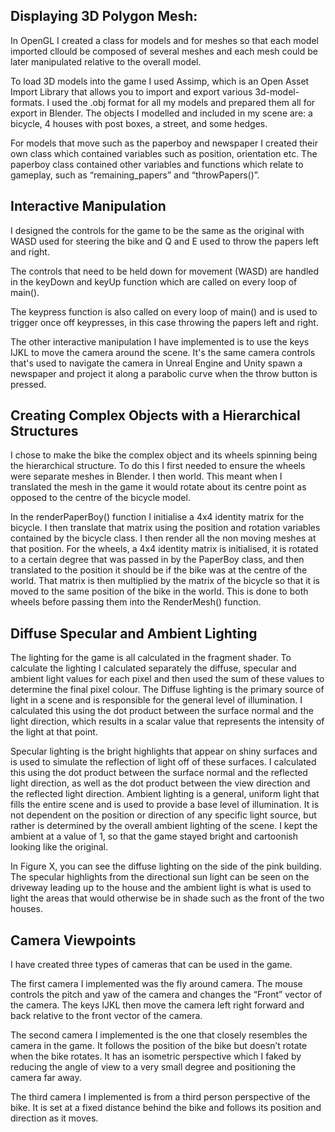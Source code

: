 ## Displaying 3D Polygon Mesh:

In OpenGL I created a class for models and for meshes so that each model imported cllould
be composed of several meshes and each mesh could be later manipulated relative to the
overall model.

To load 3D models into the game I used Assimp, which is an Open Asset Import Library that
allows you to import and export various 3d-model-formats. I used the .obj format for all my
models and prepared them all for export in Blender.
The objects I modelled and included in my scene are: a bicycle, 4 houses with post boxes, a
street, and some hedges.

For models that move such as the paperboy and newspaper I created their own class which
contained variables such as position, orientation etc.
The paperboy class contained other variables and functions which relate to gameplay, such
as “remaining_papers” and “throwPapers()”.

## Interactive Manipulation

I designed the controls for the game to be the same as the original with WASD used for
steering the bike and Q and E used to throw the papers left and right.

The controls that need to be held down for movement (WASD) are handled in the keyDown
and keyUp function which are called on every loop of main().

The keypress function is also called on every loop of main() and is used to trigger once off
keypresses, in this case throwing the papers left and right.

The other interactive manipulation I have implemented is to use the keys IJKL to move the
camera around the scene. It's the same camera controls that's used to navigate the camera
in Unreal Engine and Unity
spawn a newspaper and project it along a parabolic curve when the throw button is pressed.

## Creating Complex Objects with a Hierarchical Structures

I chose to make the bike the complex object and its wheels spinning being the hierarchical
structure. To do this I first needed to ensure the wheels were separate meshes in Blender. I then
world. This meant when I translated the mesh in the game it would rotate about its centre
point as opposed to the centre of the bicycle model.

In the renderPaperBoy() function I initialise a 4x4 identity matrix for the bicycle. I then
translate that matrix using the position and rotation variables contained by the bicycle class. I
then render all the non moving meshes at that position. For the wheels, a 4x4 identity matrix is initialised, it is rotated to a certain degree that was
passed in by the PaperBoy class, and then translated to the position it should be if the bike
was at the centre of the world. That matrix is then multiplied by the matrix of the bicycle so
that it is moved to the same position of the bike in the world. This is done to both wheels
before passing them into the RenderMesh() function.

## Diffuse Specular and Ambient Lighting

The lighting for the game is all calculated in the fragment shader.
To calculate the lighting I calculated separately the diffuse, specular and ambient light values
for each pixel and then used the sum of these values to determine the final pixel colour.
The Diffuse lighting is the primary source of light in a scene and is responsible for the
general level of illumination. I calculated this using the dot product between the surface
normal and the light direction, which results in a scalar value that represents the intensity of
the light at that point.

Specular lighting is the bright highlights that appear on shiny surfaces and is used to
simulate the reflection of light off of these surfaces. I calculated this using the dot product
between the surface normal and the reflected light direction, as well as the dot product
between the view direction and the reflected light direction.
Ambient lighting is a general, uniform light that fills the entire scene and is used to provide a
base level of illumination. It is not dependent on the position or direction of any specific light
source, but rather is determined by the overall ambient lighting of the scene. I kept the
ambient at a value of 1, so that the game stayed bright and cartoonish looking like the
original.

In Figure X, you can see the diffuse lighting on the side of the pink building. The specular
highlights from the directional sun light can be seen on the driveway leading up to the house
and the ambient light is what is used to light the areas that would otherwise be in shade such
as the front of the two houses.


## Camera Viewpoints

I have created three types of cameras that can be used in the game.

The first camera I implemented was the fly around camera. The mouse controls the pitch
and yaw of the camera and changes the “Front” vector of the camera. The keys IJKL then
move the camera left right forward and back relative to the front vector of the camera.

The second camera I implemented is the one that closely resembles the camera in the
game. It follows the position of the bike but doesn’t rotate when the bike rotates. It has an
isometric perspective which I faked by reducing the angle of view to a very small degree and
positioning the camera far away.

The third camera I implemented is from a third person perspective of the bike. It is set at a
fixed distance behind the bike and follows its position and direction as it moves.
